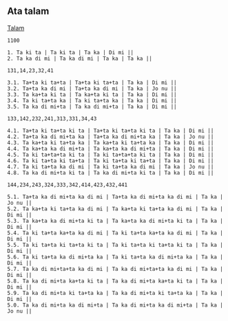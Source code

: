 ## Ata talam

[Talam](/nt)

	1100

	1. Ta ki ta | Ta ki ta | Ta ka | Di mi ||
	2. Ta ka di mi | Ta ka di mi | Ta ka | Ta ka ||

	131,14,23,32,41

	3.1. Ta+ta ki ta+ta | Ta+ta ki ta+ta | Ta ka | Di mi ||
	3.2. Ta+ta ka di mi | Ta+ta ka di mi | Ta ka | Jo nu ||
	3.3. Ta ka+ta ki ta | Ta ka+ta ki ta | Ta ka | Di mi ||
	3.4. Ta ki ta+ta ka | Ta ki ta+ta ka | Ta ka | Di mi ||
	3.5. Ta ka di mi+ta | Ta ka di mi+ta | Ta ka | Di mi ||

	133,142,232,241,313,331,34,43

	4.1. Ta+ta ki ta+ta ki ta | Ta+ta ki ta+ta ki ta | Ta ka | Di mi ||
	4.2. Ta+ta ka di mi+ta ka | Ta+ta ka di mi+ta ka | Ta ka | Jo nu ||
	4.3. Ta ka+ta ki ta+ta ka | Ta ka+ta ki ta+ta ka | Ta ka | Di mi ||
	4.4. Ta ka+ta ka di mi+ta | Ta ka+ta ka di mi+ta | Ta ka | Di mi ||
	4.5. Ta ki ta+ta+ta ki ta | Ta ki ta+ta+ta ki ta | Ta ka | Di mi ||
	4.6. Ta ki ta+ta ki ta+ta | Ta ki ta+ta ki ta+ta | Ta ka | Di mi ||
	4.7. Ta ki ta+ta ka di mi | Ta ki ta+ta ka di mi | Ta ka | Jo nu ||
	4.8. Ta ka di mi+ta ki ta | Ta ka di mi+ta ki ta | Ta ka | Di mi ||

	144,234,243,324,333,342,414,423,432,441

	5.1. Ta+ta ka di mi+ta ka di mi | Ta+ta ka di mi+ta ka di mi | Ta ka | Jo nu ||
	5.2. Ta ka+ta ki ta+ta ka di mi | Ta ka+ta ki ta+ta ka di mi | Ta ka | Di mi ||
	5.3. Ta ka+ta ka di mi+ta ki ta | Ta ka+ta ka di mi+ta ki ta | Ta ka | Di mi ||
	5.4. Ta ki ta+ta ka+ta ka di mi | Ta ki ta+ta ka+ta ka di mi | Ta ka | Di mi ||
	5.5. Ta ki ta+ta ki ta+ta ki ta | Ta ki ta+ta ki ta+ta ki ta | Ta ka | Di mi ||
	5.6. Ta ki ta+ta ka di mi+ta ka | Ta ki ta+ta ka di mi+ta ka | Ta ka | Di mi ||
	5.7. Ta ka di mi+ta+ta ka di mi | Ta ka di mi+ta+ta ka di mi | Ta ka | Di mi ||
	5.8. Ta ka di mi+ta ka+ta ki ta | Ta ka di mi+ta ka+ta ki ta | Ta ka | Di mi ||
	5.9. Ta ka di mi+ta ki ta+ta ka | Ta ka di mi+ta ki ta+ta ka | Ta ka | Di mi ||
	5.0. Ta ka di mi+ta ka di mi+ta | Ta ka di mi+ta ka di mi+ta | Ta ka | Jo nu ||
